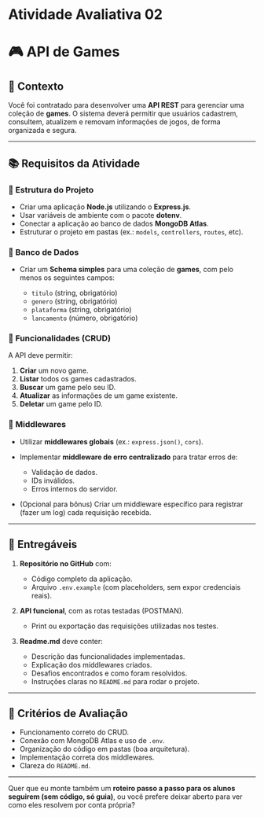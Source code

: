 # Atividade Avaliativa 02 
# 🎮 API de Games

## 📌 Contexto

Você foi contratado para desenvolver uma **API REST** para gerenciar uma coleção de **games**.
O sistema deverá permitir que usuários cadastrem, consultem, atualizem e removam informações de jogos, de forma organizada e segura.

---

## 📚 Requisitos da Atividade

### 🔹 Estrutura do Projeto

* Criar uma aplicação **Node.js** utilizando o **Express.js**.
* Usar variáveis de ambiente com o pacote **dotenv**.
* Conectar a aplicação ao banco de dados **MongoDB Atlas**.
* Estruturar o projeto em pastas (ex.: `models`, `controllers`, `routes`, etc).

### 🔹 Banco de Dados

* Criar um **Schema simples** para uma coleção de **games**, com pelo menos os seguintes campos:

  * `titulo` (string, obrigatório)
  * `genero` (string, obrigatório)
  * `plataforma` (string, obrigatório)
  * `lancamento` (número, obrigatório)

### 🔹 Funcionalidades (CRUD)

A API deve permitir:

1. **Criar** um novo game.
2. **Listar** todos os games cadastrados.
3. **Buscar** um game pelo seu ID.
4. **Atualizar** as informações de um game existente.
5. **Deletar** um game pelo ID.

### 🔹 Middlewares

* Utilizar **middlewares globais** (ex.: `express.json()`, `cors`).
* Implementar **middleware de erro centralizado** para tratar erros de:

  * Validação de dados.
  * IDs inválidos.
  * Erros internos do servidor.
* (Opcional para bônus) Criar um middleware específico para registrar (fazer um log) cada requisição recebida.

---

## 📌 Entregáveis

1. **Repositório no GitHub** com:

   * Código completo da aplicação.
   * Arquivo `.env.example` (com placeholders, sem expor credenciais reais).

2. **API funcional**, com as rotas testadas (POSTMAN).

   * Print ou exportação das requisições utilizadas nos testes.

3. **Readme.md** deve conter:

   * Descrição das funcionalidades implementadas.
   * Explicação dos middlewares criados.
   * Desafios encontrados e como foram resolvidos.
   * Instruções claras no `README.md` para rodar o projeto.

---

## 🎯 Critérios de Avaliação

* Funcionamento correto do CRUD.
* Conexão com MongoDB Atlas e uso de `.env`.
* Organização do código em pastas (boa arquitetura).
* Implementação correta dos middlewares.
* Clareza do `README.md`.
---

Quer que eu monte também um **roteiro passo a passo para os alunos seguirem (sem código, só guia)**, ou você prefere deixar aberto para ver como eles resolvem por conta própria?
